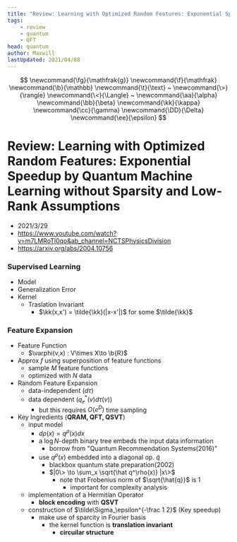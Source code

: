 ```yaml
---
title: "Review: Learning with Optimized Random Features: Exponential Speedup by Quantum Machine Learning without Sparsity and Low-Rank Assumptions"
tags:
    - review
    - quantum
    - QFT
head: quantum
author: Maxwill
lastUpdated: 2021/04/08
---
```


$$
\newcommand{\fg}{\mathfrak{g}}
\newcommand{\f}{\mathfrak}
\newcommand{\b}{\mathbb}
\newcommand{\t}{\text}
~
\newcommand{\>}{\rangle}
\newcommand{\<}{\Langle}
~
\newcommand{\aa}{\alpha}
\newcommand{\bb}{\beta}
\newcommand{\kk}{\kappa}
\newcommand{\cc}{\gamma}
\newcommand{\DD}{\Delta}
\newcommand{\ee}{\epsilon}
$$


# Review: Learning with Optimized Random Features: Exponential Speedup by Quantum Machine Learning without Sparsity and Low-Rank Assumptions
- 2021/3/29
- https://www.youtube.com/watch?v=m7LMRoTl0qo&ab_channel=NCTSPhysicsDivision
- https://arxiv.org/abs/2004.10756

### Supervised Learning
- Model
- Generalization Error
- Kernel
    - Traslation Invariant
        - $\kk(x,x') = \tilde{\kk}(|x-x'|)$ for some $\tilde{\kk}$

### Feature Expansion
- Feature Function 
    - $\varphi(v,x) : V\times X\to \b{R}$
- Approx $f$ using superposition of feature functions
    - sample $M$ feature functions
    - optimized with $N$ data
-  Random Feature Expansion
    -  data-independent ($d\tau$)
    -  data dependent ($q^*_{\ee}(v)d\tau(v)$)
        -  but this requires $O(e^D)$ time sampling 
- Key Ingredients (**QRAM, QFT, QSVT**)
    - input model
        - $d\rho(x)=q^{\rho}(x)dx$
        - a $\log N$-depth binary tree embeds the input data information
            - borrow from "Quantum Recommendation Systems(2016)"
        - use $q^\rho(x)$ embedded into a diagonal op. $\tilde{q}$
            - blackbox quantum state preparation(2002)
            - $|0\> \to \sum_x \sqrt{\hat q^\rho(x)} |x\>$
                - note that Frobenius norm of $\sqrt{\hat{q}}$ is 1
                    - important for complexity analysis
    - implementation of a Hermitian Operator
        - **block encoding** with **QSVT**
    - construction of  $\tilde\Sigma_\epsilon^{-\frac 1 2}$ (Key speedup)
        - make use of sparcity in Fourier basis 
            - the kernel function is **translation invariant**
                - **circuilar structure**

